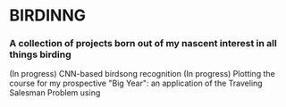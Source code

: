 # BIRDINNG
### A collection of projects born out of my nascent interest in all things birding 

(In progress) CNN-based birdsong recognition
(In progress) Plotting the course for my prospective "Big Year": an application of the Traveling Salesman Problem using 